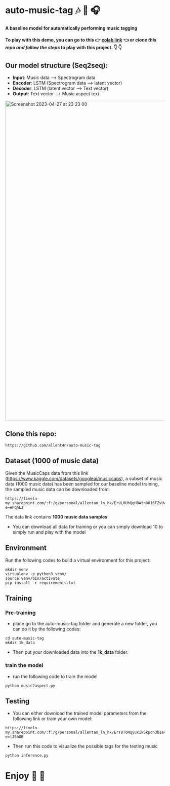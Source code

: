 # auto-music-tag :notes: :guitar: :headphones:	

#### A baseline model for automatically performing music tagging

#### To play with this demo, you can go to this :point_right: [colab link](https://colab.research.google.com/drive/10hhthqFWaMbe_oWFYN2nw12uTNYBAYgc?usp=sharing) :point_left:	or *clone this repo and follow the steps* to play with this project. :point_down:	:point_down:	

## Our model structure (Seq2seq):
* **Input**: Music data --> Spectrogram data
* **Encoder**: LSTM (Spectrogram data --> latent vector)
* **Decoder**: LSTM (latent vector --> Text vector)
* **Output**: Text vector --> Music aspect text

<img width="1009" alt="Screenshot 2023-04-27 at 23 23 00" src="https://user-images.githubusercontent.com/78404109/235127908-c2a570c9-5fff-4a68-8d70-11ee61907baa.png">

## Clone this repo:
``` 
https://github.com/allent4n/auto-music-tag
```

## Dataset (1000 of music data)

Given the MusicCaps data from this link (https://www.kaggle.com/datasets/googleai/musiccaps), a subset of music data (1000 music data) has been sampled for our baseline model training, the sampled music data can be downloaded from:

```
https://liveln-my.sharepoint.com/:f:/g/personal/allentan_ln_hk/ErUL0UhQgHBAtn8O16FZvUwBfoET5grtnqQnZqHYY9rN7Q?e=ePqhL2
```
The data link contains **1000 music data samples**:
* You can download all data for training or you can simply download 10 to simply run and play with the model


## Environment
Run the following codes to build a virtual environment for this project:
```
mkdir venv
virtualenv -p python3 venv/
source venv/bin/activate
pip install -r requirements.txt
```


## Training
### Pre-training 
* place go to the auto-music-tag folder and generate a new folder, you can do it by the following codes:
```
cd auto-music-tag
mkdir 1k_data
```
* Then put your downloaded data into the **1k_data** folder.

### train the model

* run the following code to train the model
```
python music2aspect.py
```

## Testing 
* You can either download the trained model parameters from the following link or train your own model:
```
https://liveln-my.sharepoint.com/:f:/g/personal/allentan_ln_hk/ErT8ToNqyuxIkSkpcn3b1e4BB3ma9E2bD71R1hiTYLtvhw?e=lJ6hOB
```
* Then run this code to visualize the possible tags for the testing music
```
python inference.py
```
# Enjoy :clinking_glasses:	:clinking_glasses:	
